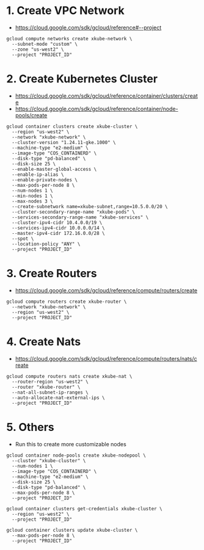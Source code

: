 # 1. Create VPC Network
- https://cloud.google.com/sdk/gcloud/reference#--project
```
gcloud compute networks create xkube-network \
  --subnet-mode "custom" \
  --zone "us-west2" \
  --project "PROJECT_ID"
```
# 2. Create Kubernetes Cluster
- https://cloud.google.com/sdk/gcloud/reference/container/clusters/create
- https://cloud.google.com/sdk/gcloud/reference/container/node-pools/create
```
gcloud container clusters create xkube-cluster \
  --region "us-west2" \
  --network "xkube-network" \
  --cluster-version "1.24.11-gke.1000" \
  --machine-type "e2-medium" \
  --image-type "COS_CONTAINERD" \
  --disk-type "pd-balanced" \
  --disk-size 25 \
  --enable-master-global-access \
  --enable-ip-alias \
  --enable-private-nodes \
  --max-pods-per-node 8 \
  --num-nodes 1 \
  --min-nodes 1 \
  --max-nodes 3 \
  --create-subnetwork name=xkube-subnet,range=10.5.0.0/20 \
  --cluster-secondary-range-name "xkube-pods" \
  --services-secondary-range-name "xkube-services" \
  --cluster-ipv4-cidr 10.4.0.0/19 \
  --services-ipv4-cidr 10.0.0.0/14 \
  --master-ipv4-cidr 172.16.0.0/28 \
  --spot \
  --location-policy "ANY" \
  --project "PROJECT_ID"
```

# 3. Create Routers    
- https://cloud.google.com/sdk/gcloud/reference/compute/routers/create
```
gcloud compute routers create xkube-router \
  --network "xkube-network" \
  --region "us-west2" \
  --project "PROJECT_ID"
```

# 4. Create Nats
- https://cloud.google.com/sdk/gcloud/reference/compute/routers/nats/create
```
gcloud compute routers nats create xkube-nat \
  --router-region "us-west2" \
  --router "xkube-router" \
  --nat-all-subnet-ip-ranges \
  --auto-allocate-nat-external-ips \
  --project "PROJECT_ID"
```

# 5.  Others
- Run this to create more customizable nodes
```
gcloud container node-pools create xkube-nodepool \
  --cluster "xkube-cluster" \
  --num-nodes 1 \
  --image-type "COS_CONTAINERD" \
  --machine-type "e2-medium" \
  --disk-size 25 \
  --disk-type "pd-balanced" \
  --max-pods-per-node 8 \
  --project "PROJECT_ID"
```
```
gcloud container clusters get-credentials xkube-cluster \
  --region "us-west2" \
  --project "PROJECT_ID"
```
```
gcloud container clusters update xkube-cluster \
  --max-pods-per-node 8 \
  --project "PROJECT_ID"
```
